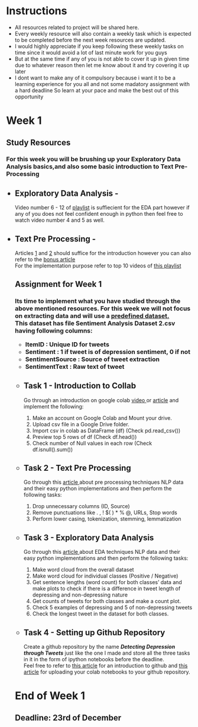 <h1> Instructions </h1>
<ul>
<li>All resources related to project will be shared here. <br>
<li>Every weekly resource will also contain a weekly task which is expected to be completed before the next week resources are updated.<br>
<li>I would highly appreciate if you keep following these weekly tasks on time since it would avoid a lot of last minute work for you guys<br>
<li>But at the same time if any of you is not able to cover it up in given time due to whatever reason then let me know about it and try covering it up later<br>
<li>I dont want to make any of it compulsory because i want it to be a learning experience for you all and not some madatory assignment with a hard deadline 
So learn at your pace and make the best out of this opportunity<br>
</ul>

<h1><b>Week 1</b></h1>
<h2>Study Resources</h2>
<h3> For this week you will be brushing up your <b>Exploratory Data Analysis</b> basics,and also some basic introduction to <b>Text Pre-Processing</b></h3>
<ul>
  <h2><li>Exploratory Data Analysis - </h2>
   Video number 6 - 12 of <a href='https://www.youtube.com/watch?v=GA0u6WM7_Eo&list=PLZoTAELRMXVNUL99R4bDlVYsncUNvwUBB&index=4'>playlist</a> is suffiecient for the EDA part however if any of you does not feel confident enough in python then feel free to watch video number 4 and 5 as well. 
  <h2><li> Text Pre Processing -</h2>
  Articles <a href='https://builtin.com/data-science/introduction-nlp'>1</a> and <a href='https://builtin.com/data-science/introduction-nlp'>2</a> should suffice for the introduction however you can also refer to the <a href='https://www.marktechpost.com/2022/11/30/top-natural-language-processing-nlp-tools-platforms/'>bonus article</a> <br>
  For the implementation purpose refer to top 10 videos of <a href='https://www.youtube.com/playlist?list=PLZoTAELRMXVMdJ5sqbCK2LiM0HhQVWNzm'>this playlist</a>
  </ol>
 <h2>Assignment for Week 1</h2>
  <h3>Its time to implement what you have studied through the above mentioned resources. For this week we will not focus on extracting data and will use a <a href='https://www.kaggle.com/datasets/ywang311/twitter-sentiment'>predefined dataset.</a><br>
  This dataset has file Sentiment Analysis Dataset 2.csv having following columns:<br>
  <ul>
    <li>ItemID : Unique ID for tweets
    <li>Sentiment : 1 if tweet is of depression sentiment, 0 if not
    <li>SentimentSource : Source of tweet extraction
    <li>SentimentText : Raw text of tweet
  </ul></h3>
  <ul>
  <h2><li>Task 1 - Introduction to Collab</h2>
  Go through an introduction on google colab <a href='https://www.youtube.com/playlist?list=PLA83b1JHN4ly56Y7o6vDAT8Szxc3_EdRH'>video </a>or <a href ='https://medium.com/swlh/what-is-google-colab-169d5252e51d'>article</a> and implement the following:
  <ol>
    <li>Make an account on Google Colab and Mount your drive.
    <li>Upload csv file in a Google Drive folder.
    <li>Import csv in colab as DataFrame (df) (Check pd.read_csv())
    <li>Preview top 5 rows of df  (Check df.head())
    <li>Check number of Null values in each row (Check df.isnull().sum())
  </ol>
  <h2><li>Task 2 - Text Pre Processing</h2>
  Go through this <a href='https://www.analyticsvidhya.com/blog/2021/06/text-preprocessing-in-nlp-with-python-codes/'>article </a>about pre processing techniques NLP data and their easy python implementations and then perform the following tasks:
  <ol>
    <li>Drop unnecessary columns (ID, Source)
    <li>Remove punctuations like . , ! $( ) * % @, URLs, Stop words
    <li>Perform lower casing, tokenization, stemming, lemmatization
  </ol>
  <h2><li>Task 3 - Exploratory Data Analysis </h2>
  Go through this <a href='https://github.com/sharmaroshan/Twitter-Sentiment-Analysis/blob/master/Twitter_Sentiment.ipynb'>article </a>about EDA techniques NLP data and their easy python implementations and then perform the following tasks:
  <ol>
   <li>Make word cloud from the overall dataset
   <li>Make word cloud for individual classes (Positive / Negative)
   <li>Get sentence lengths (word count) for both classes’ data and make plots to check if there is a difference in tweet length of depressing and non-depressing nature
   <li>Get counts of tweets for both classes and make a count plot.
   <li>Check 5 examples of depressing and 5 of non-depressing tweets
   <li>Check the longest tweet in the dataset for both classes. 
     
  </ol>
  <h2><li>Task 4 - Setting up Github Repository</h2>
  Create a github repository by the name <i><b>Detecting Depression through Tweets</b></i> just like the one I made and store all the three tasks in it in the form of ipython notebooks before the deadline.<br>
  Feel free to refer to <a href='https://www.edureka.co/blog/how-to-use-github/'>this article</a> for an introduction to github and <a href='https://bebi103a.github.io/lessons/02/git_with_colab.html#:~:text=Pushing%20your%20notebook%20to%20the%20repository,-After%20you%20have&text=To%20do%20so%20from%20within,be%20pushed%20to%20your%20repository.'>this article</a> for uploading your colab notebooks to your github repository. 
  </ul>
  <h1> End of Week 1 </h1>
  <h2> Deadline: 23rd of December </h2>


  
    



  
  
   
